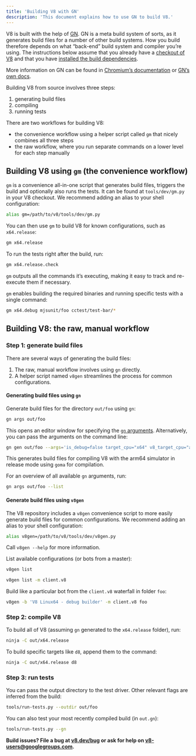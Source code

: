 ```yaml
---
title: 'Building V8 with GN'
description: 'This document explains how to use GN to build V8.'
---
```

V8 is built with the help of [GN](https://gn.googlesource.com/gn/+/master/docs/). GN is a meta build system of sorts, as it generates build files for a number of other build systems. How you build therefore depends on what “back-end” build system and compiler you’re using.
The instructions below assume that you already have a [checkout of V8](/docs/source-code) and that you have [installed the build dependencies](/docs/build).

More information on GN can be found in [Chromium’s documentation](https://www.chromium.org/developers/gn-build-configuration) or [GN’s own docs](https://gn.googlesource.com/gn/+/master/docs/).

Building V8 from source involves three steps:

1. generating build files
1. compiling
1. running tests

There are two workflows for building V8:

- the convenience workflow using a helper script called `gm` that nicely combines all three steps
- the raw workflow, where you run separate commands on a lower level for each step manually

## Building V8 using `gm` (the convenience workflow)

`gm` is a convenience all-in-one script that generates build files, triggers the build and optionally also runs the tests. It can be found at `tools/dev/gm.py` in your V8 checkout. We recommend adding an alias to your shell configuration:

```bash
alias gm=/path/to/v8/tools/dev/gm.py
```

You can then use `gm` to build V8 for known configurations, such as `x64.release`:

```bash
gm x64.release
```

To run the tests right after the build, run:

```bash
gm x64.release.check
```

`gm` outputs all the commands it’s executing, making it easy to track and re-execute them if necessary.

`gm` enables building the required binaries and running specific tests with a single command:

```bash
gm x64.debug mjsunit/foo cctest/test-bar/*
```

## Building V8: the raw, manual workflow

### Step 1: generate build files

There are several ways of generating the build files:

1. The raw, manual workflow involves using `gn` directly.
1. A helper script named `v8gen` streamlines the process for common configurations.

#### Generating build files using `gn`

Generate build files for the directory `out/foo` using `gn`:

```bash
gn args out/foo
```

This opens an editor window for specifying the [`gn` arguments](https://gn.googlesource.com/gn/+/master/docs/reference.md). Alternatively, you can pass the arguments on the command line:

```bash
gn gen out/foo --args='is_debug=false target_cpu="x64" v8_target_cpu="arm64" use_goma=true'
```

This generates build files for compiling V8 with the arm64 simulator in release mode using `goma` for compilation.

For an overview of all available `gn` arguments, run:

```bash
gn args out/foo --list
```

#### Generate build files using `v8gen`

The V8 repository includes a `v8gen` convenience script to more easily generate build files for common configurations. We recommend adding an alias to your shell configuration:

```bash
alias v8gen=/path/to/v8/tools/dev/v8gen.py
```

Call `v8gen --help` for more information.

List available configurations (or bots from a master):

```bash
v8gen list
```

```bash
v8gen list -m client.v8
```

Build like a particular bot from the `client.v8` waterfall in folder `foo`:

```bash
v8gen -b 'V8 Linux64 - debug builder' -m client.v8 foo
```

### Step 2: compile V8

To build all of V8 (assuming `gn` generated to the `x64.release` folder), run:

```bash
ninja -C out/x64.release
```

To build specific targets like `d8`, append them to the command:

```bash
ninja -C out/x64.release d8
```

### Step 3: run tests

You can pass the output directory to the test driver. Other relevant flags are inferred from the build:

```bash
tools/run-tests.py --outdir out/foo
```

You can also test your most recently compiled build (in `out.gn`):

```bash
tools/run-tests.py --gn
```

**Build issues? File a bug at [v8.dev/bug](https://v8.dev/bug) or ask for help on v8-users@googlegroups.com.**
